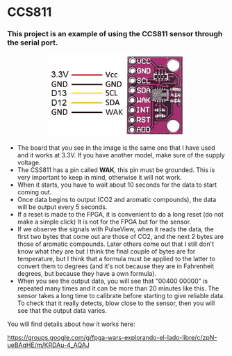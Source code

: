 # CCS811

### This project is an example of using the CCS811 sensor through the serial port.  
  

<p align="center">
  <img src="https://github.com/Democrito/repositorios/blob/master/Sensors/I2C/CCS811/ccs811-conection.png">
</p>
  
- The board that you see in the image is the same one that I have used and it works at 3.3V. If you have another model, make sure of the supply voltage.  
- The CSS811 has a pin called **WAK**, this pin must be grounded. This is very important to keep in mind, otherwise it will not work.  
- When it starts, you have to wait about 10 seconds for the data to start coming out.  
- Once data begins to output (CO2 and aromatic compounds), the data will be output every 5 seconds.  
- If a reset is made to the FPGA, it is convenient to do a long reset (do not make a simple click) It is not for the FPGA but for the sensor.  
- If we observe the signals with PulseView, when it reads the data, the first two bytes that come out are those of CO2, and the next 2 bytes are those of aromatic compounds. Later others come out that I still don't know what they are but I think the final couple of bytes are for temperature, but I think that a formula must be applied to the latter to convert them to degrees (and it's not because they are in Fahrenheit degrees, but because they have a own formula).  
- When you see the output data, you will see that "00400 00000" is repeated many times and it can be more than 20 minutes like this. The sensor takes a long time to calibrate before starting to give reliable data. To check that it really detects, blow close to the sensor, then you will see that the output data varies.
  
You will find details about how it works here:  

https://groups.google.com/g/fpga-wars-explorando-el-lado-libre/c/zpN-ueBAqHE/m/KRDAu-4_AQAJ
